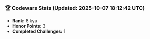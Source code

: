 ### 🏆 Codewars Stats (Updated: 2025-10-07 18:12:42 UTC)

- **Rank:** 8 kyu
- **Honor Points:** 3
- **Completed Challenges:** 1
